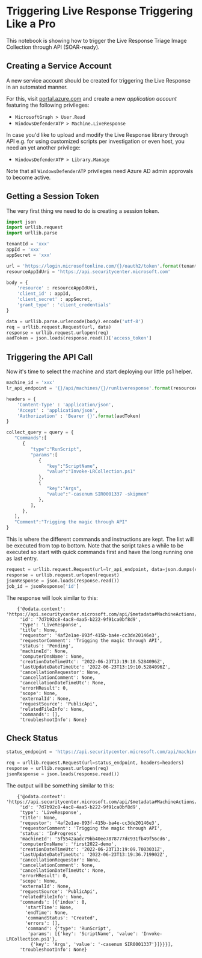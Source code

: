 # Triggering Live Response Triggering Like a Pro

This notebook is showing how to trigger the Live Response Triage Image Collection through API (SOAR-ready).


## Creating a Service Account

A new service account should be created for triggering the Live Response in an automated manner.

For this, visit [portal.azure.com](https://portal.azure.com) and create a new *application account* featuring the following privileges:

* `MicrosoftGraph > User.Read`
* `WindowsDefenderATP > Machine.LiveResponse`

In case you'd like to upload and modify the Live Response library through API e.g. for using customized scripts per investigation or even host, you need an yet another privilege:

* `WindowsDefenderATP > Library.Manage`

Note that all `WindowsDefenderATP` privileges need Azure AD admin approvals to become active.

## Getting a Session Token

The very first thing we need to do is creating a session token.


```python
import json
import urllib.request
import urllib.parse
```


```python
tenantId = 'xxx'
appId = 'xxx'
appSecret = 'xxx'
```


```python
url = 'https://login.microsoftonline.com/{}/oauth2/token'.format(tenantId)
resourceAppIdUri = 'https://api.securitycenter.microsoft.com'

body = {
    'resource' : resourceAppIdUri,
    'client_id' : appId,
    'client_secret' : appSecret,
    'grant_type' : 'client_credentials'
}

data = urllib.parse.urlencode(body).encode('utf-8')
req = urllib.request.Request(url, data)
response = urllib.request.urlopen(req)
aadToken = json.loads(response.read())['access_token']
```

## Triggering the API Call

Now it's time to select the machine and start deploying our little ps1 helper.


```python
machine_id = 'xxx'
lr_api_endpoint = '{}/api/machines/{}/runliveresponse'.format(resourceAppIdUri, machine_id)

headers = { 
    'Content-Type' : 'application/json',
    'Accept' : 'application/json',
    'Authorization' : 'Bearer {}'.format(aadToken)
}
```


```python
collect_query = query = {
   "Commands":[
      {
         "type":"RunScript",
         "params":[
            {
               "key":"ScriptName",
               "value":"Invoke-LRCollection.ps1"
            },
            {
               "key":"Args",
               "value":"-casenum SIR0001337 -skipmem"
            },
         ],
      },
   ],
   "Comment":"Trigging the magic through API"
}
```

This is where the different commands and instructions are kept. The list will be executed from top to bottom. Note that the script takes a while to be executed so start with quick commands first and have the long running one as last entry.


```python
request = urllib.request.Request(url=lr_api_endpoint, data=json.dumps(collect_query).encode('utf-8'), headers=headers)
response = urllib.request.urlopen(request)
jsonResponse = json.loads(response.read())
job_id = jsonResponse['id']
```

The response will look similar to this:

```
    {'@odata.context': 'https://api.securitycenter.microsoft.com/api/$metadata#MachineActions/$entity',
     'id': '7d7b92c8-4ac8-4aa5-b222-9f91ca0bf8d9',
     'type': 'LiveResponse',
     'title': None,
     'requestor': '4af2e1ae-893f-415b-ba4e-cc3de20146e3',
     'requestorComment': 'Trigging the magic through API',
     'status': 'Pending',
     'machineId': None,
     'computerDnsName': None,
     'creationDateTimeUtc': '2022-06-23T13:19:10.5284096Z',
     'lastUpdateDateTimeUtc': '2022-06-23T13:19:10.5284096Z',
     'cancellationRequestor': None,
     'cancellationComment': None,
     'cancellationDateTimeUtc': None,
     'errorHResult': 0,
     'scope': None,
     'externalId': None,
     'requestSource': 'PublicApi',
     'relatedFileInfo': None,
     'commands': [],
     'troubleshootInfo': None}
```


## Check Status 


```python
status_endpoint = 'https://api.securitycenter.microsoft.com/api/machineactions/{}'.format(job_id)

req = urllib.request.Request(url=status_endpoint, headers=headers)
response = urllib.request.urlopen(req)
jsonResponse = json.loads(response.read())
```

The output will be something similar to this:

```
    {'@odata.context': 'https://api.securitycenter.microsoft.com/api/$metadata#MachineActions/$entity',
     'id': '7d7b92c8-4ac8-4aa5-b222-9f91ca0bf8d9',
     'type': 'LiveResponse',
     'title': None,
     'requestor': '4af2e1ae-893f-415b-ba4e-cc3de20146e3',
     'requestorComment': 'Trigging the magic through API',
     'status': 'InProgress',
     'machineId': '5f5542aadc79bb40ee7878777dc931fb49f56cd6',
     'computerDnsName': 'first2022-demo',
     'creationDateTimeUtc': '2022-06-23T13:19:09.7003031Z',
     'lastUpdateDateTimeUtc': '2022-06-23T13:19:36.719902Z',
     'cancellationRequestor': None,
     'cancellationComment': None,
     'cancellationDateTimeUtc': None,
     'errorHResult': 0,
     'scope': None,
     'externalId': None,
     'requestSource': 'PublicApi',
     'relatedFileInfo': None,
     'commands': [{'index': 0,
       'startTime': None,
       'endTime': None,
       'commandStatus': 'Created',
       'errors': [],
       'command': {'type': 'RunScript',
        'params': [{'key': 'ScriptName', 'value': 'Invoke-LRCollection.ps1'},
         {'key': 'Args', 'value': '-casenum SIR0001337'}]}}}],
     'troubleshootInfo': None}
```
